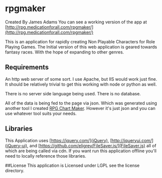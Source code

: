# rpgmaker

Created By James Adams 
You can see a working version of the app at [http://rpg.medicationforall.com/rpgmaker/](http://rpg.medicationforall.com/rpgmaker/)

This is an application for rapidly creating Non Playable Characters for Role Playing Games. The Initial version of this web application is geared towards fantasy races.
With the hope of expanding to other genres.

## Requirements
An http web server of some sort. I use Apache, but IIS would work just fine. 
It should be relatively trivial to get this working with node or python as well.

There is no server side language being used.
There is no database.

All of the data is being fed to the page via json. Which was generated using another tool I created [RPG Chart Maker](http://rpg.medicationforall.com/rpgchartmaker/).
However it's just json and you can use whatever tool suits your needs.

## Libraries
This Application uses [https://jquery.com/](jQuery), [http://jqueryui.com/](jQuery-ui), and [https://github.com/eligrey/FileSaver.js/](FileSaver.js) all of which are being called via cdn. 
If you want run this application offline you'll need to locally reference those libraries.

##License
This application is Licensed under LGPL see the license directory. 
